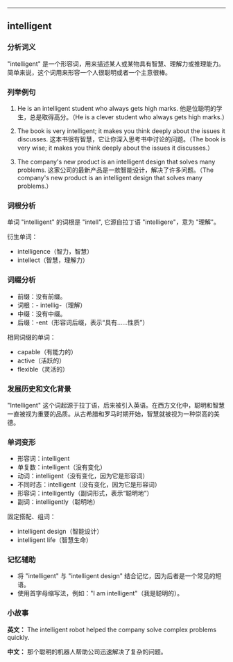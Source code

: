 
---------------
## intelligent
### 分析词义
"intelligent" 是一个形容词，用来描述某人或某物具有智慧、理解力或推理能力。简单来说，这个词用来形容一个人很聪明或者一个主意很棒。

### 列举例句
1. He is an intelligent student who always gets high marks.
   他是位聪明的学生，总是取得高分。（He is a clever student who always gets high marks.）

2. The book is very intelligent; it makes you think deeply about the issues it discusses.
   这本书很有智慧，它让你深入思考书中讨论的问题。（The book is very wise; it makes you think deeply about the issues it discusses.）

3. The company's new product is an intelligent design that solves many problems.
   这家公司的最新产品是一款智能设计，解决了许多问题。（The company's new product is an intelligent design that solves many problems.）

### 词根分析
单词 "intelligent" 的词根是 "intell", 它源自拉丁语 "intelligere"，意为 "理解"。

衍生单词：
- intelligence（智力，智慧）
- intellect（智慧，理解力）

### 词缀分析
- 前缀：没有前缀。
- 词根：- intellig-（理解）
- 中缀：没有中缀。
- 后缀：-ent（形容词后缀，表示“具有……性质”）

相同词缀的单词：
- capable（有能力的）
- active（活跃的）
- flexible（灵活的）

### 发展历史和文化背景
"Intelligent" 这个词起源于拉丁语，后来被引入英语。在西方文化中，聪明和智慧一直被视为重要的品质。从古希腊和罗马时期开始，智慧就被视为一种崇高的美德。

### 单词变形
- 形容词：intelligent
- 单复数：intelligent（没有变化）
- 动词：intelligent（没有变化，因为它是形容词）
- 不同时态：intelligent（没有变化，因为它是形容词）
- 形容词：intelligently（副词形式，表示“聪明地”）
- 副词：intelligently（聪明地）

固定搭配、组词：
- intelligent design（智能设计）
- intelligent life（智慧生命）

### 记忆辅助
- 将 "intelligent" 与 "intelligent design" 结合记忆，因为后者是一个常见的短语。
- 使用首字母缩写法，例如："I am intelligent"（我是聪明的）。

### 小故事
**英文：**
The intelligent robot helped the company solve complex problems quickly.

**中文：**
那个聪明的机器人帮助公司迅速解决了复杂的问题。

